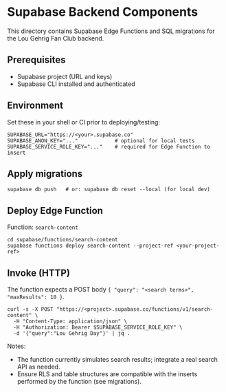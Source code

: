 # Supabase Backend Components

This directory contains Supabase Edge Functions and SQL migrations for the Lou Gehrig Fan Club backend.

## Prerequisites
- Supabase project (URL and keys)
- Supabase CLI installed and authenticated

## Environment
Set these in your shell or CI prior to deploying/testing:
```
SUPABASE_URL="https://<your>.supabase.co"
SUPABASE_ANON_KEY="..."            # optional for local tests
SUPABASE_SERVICE_ROLE_KEY="..."    # required for Edge Function to insert
```

## Apply migrations
```
supabase db push   # or: supabase db reset --local (for local dev)
```

## Deploy Edge Function
Function: `search-content`
```
cd supabase/functions/search-content
supabase functions deploy search-content --project-ref <your-project-ref>
```

## Invoke (HTTP)
The function expects a POST body `{ "query": "<search terms>", "maxResults": 10 }`.
```
curl -s -X POST "https://<project>.supabase.co/functions/v1/search-content" \
  -H "Content-Type: application/json" \
  -H "Authorization: Bearer $SUPABASE_SERVICE_ROLE_KEY" \
  -d '{"query":"Lou Gehrig Day"}' | jq .
```

Notes:
- The function currently simulates search results; integrate a real search API as needed.
- Ensure RLS and table structures are compatible with the inserts performed by the function (see migrations).